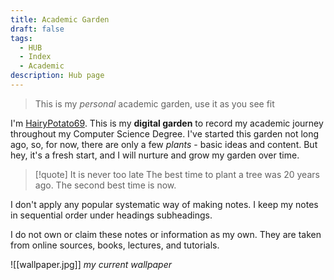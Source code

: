 ```yaml
---
title: Academic Garden
draft: false
tags:
  - HUB
  - Index
  - Academic
description: Hub page
---
```

> This is my *personal* academic garden, use it as you see fit

I'm [HairyPotato69](https://github.com/HairyPotato69). This is my **digital garden** to record my academic journey throughout my Computer Science Degree. I've started this garden not long ago, so, for now, there are only a few *plants* - basic ideas and content. But hey, it's a fresh start, and I will nurture and grow my garden over time. 

>[!quote] It is never too late
>The best time to plant a tree was 20 years ago. The second best time is now.

I don't apply any popular systematic way of making notes. I keep my notes in sequential order under headings subheadings. 

I do not own or claim these notes or information as my own. They are taken from online sources, books, lectures, and tutorials. 

![[wallpaper.jpg]]
*my current wallpaper*
